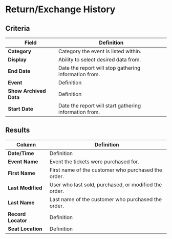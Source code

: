 # Return/Exchange History

## Criteria

| **Field** | **Definition** |
| --- | --- |
| **Category** | Category the event is listed within. |
| **Display** | Ability to select desired data from. |
| **End Date** | Date the report will stop gathering information from. |
| **Event**  | Definition |
| **Show Archived Data** | Definition |
| **Start Date** | Date the report will start gathering information from. |

## Results

| **Column** | **Definition** |
| --- | --- |
| **Date/Time** | Definition |
| **Event Name** | Event the tickets were purchased for. |
| **First Name** | First name of the customer who purchased the order. |
| **Last Modified** | User who last sold, purchased, or modified the order. |
| **Last Name** | Last name of the customer who purchased the order. |
| **Record Locator** | Definition |
| **Seat Location** | Definition |